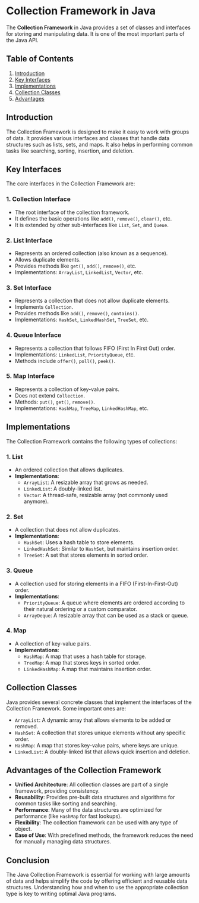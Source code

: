 

# Collection Framework in Java

The **Collection Framework** in Java provides a set of classes and interfaces for storing and manipulating data. It is one of the most important parts of the Java API.

## Table of Contents
1. [Introduction](#introduction)
2. [Key Interfaces](#key-interfaces)
3. [Implementations](#implementations)
4. [Collection Classes](#collection-classes)
5. [Advantages](#advantages)

## Introduction
The Collection Framework is designed to make it easy to work with groups of data. It provides various interfaces and classes that handle data structures such as lists, sets, and maps. It also helps in performing common tasks like searching, sorting, insertion, and deletion.

## Key Interfaces
The core interfaces in the Collection Framework are:

### 1. **Collection Interface**
   - The root interface of the collection framework.
   - It defines the basic operations like `add()`, `remove()`, `clear()`, etc.
   - It is extended by other sub-interfaces like `List`, `Set`, and `Queue`.

### 2. **List Interface**
   - Represents an ordered collection (also known as a sequence).
   - Allows duplicate elements.
   - Provides methods like `get()`, `add()`, `remove()`, etc.
   - Implementations: `ArrayList`, `LinkedList`, `Vector`, etc.

### 3. **Set Interface**
   - Represents a collection that does not allow duplicate elements.
   - Implements `Collection`.
   - Provides methods like `add()`, `remove()`, `contains()`.
   - Implementations: `HashSet`, `LinkedHashSet`, `TreeSet`, etc.

### 4. **Queue Interface**
   - Represents a collection that follows FIFO (First In First Out) order.
   - Implementations: `LinkedList`, `PriorityQueue`, etc.
   - Methods include `offer()`, `poll()`, `peek()`.

### 5. **Map Interface**
   - Represents a collection of key-value pairs.
   - Does not extend `Collection`.
   - Methods: `put()`, `get()`, `remove()`.
   - Implementations: `HashMap`, `TreeMap`, `LinkedHashMap`, etc.

## Implementations
The Collection Framework contains the following types of collections:

### 1. **List**
   - An ordered collection that allows duplicates.
   - **Implementations**:
     - `ArrayList`: A resizable array that grows as needed.
     - `LinkedList`: A doubly-linked list.
     - `Vector`: A thread-safe, resizable array (not commonly used anymore).

### 2. **Set**
   - A collection that does not allow duplicates.
   - **Implementations**:
     - `HashSet`: Uses a hash table to store elements.
     - `LinkedHashSet`: Similar to `HashSet`, but maintains insertion order.
     - `TreeSet`: A set that stores elements in sorted order.

### 3. **Queue**
   - A collection used for storing elements in a FIFO (First-In-First-Out) order.
   - **Implementations**:
     - `PriorityQueue`: A queue where elements are ordered according to their natural ordering or a custom comparator.
     - `ArrayDeque`: A resizable array that can be used as a stack or queue.

### 4. **Map**
   - A collection of key-value pairs.
   - **Implementations**:
     - `HashMap`: A map that uses a hash table for storage.
     - `TreeMap`: A map that stores keys in sorted order.
     - `LinkedHashMap`: A map that maintains insertion order.

## Collection Classes

Java provides several concrete classes that implement the interfaces of the Collection Framework. Some important ones are:

- `ArrayList`: A dynamic array that allows elements to be added or removed.
- `HashSet`: A collection that stores unique elements without any specific order.
- `HashMap`: A map that stores key-value pairs, where keys are unique.
- `LinkedList`: A doubly-linked list that allows quick insertion and deletion.

## Advantages of the Collection Framework
- **Unified Architecture**: All collection classes are part of a single framework, providing consistency.
- **Reusability**: Provides pre-built data structures and algorithms for common tasks like sorting and searching.
- **Performance**: Many of the data structures are optimized for performance (like `HashMap` for fast lookups).
- **Flexibility**: The collection framework can be used with any type of object.
- **Ease of Use**: With predefined methods, the framework reduces the need for manually managing data structures.

## Conclusion
The Java Collection Framework is essential for working with large amounts of data and helps simplify the code by offering efficient and reusable data structures. Understanding how and when to use the appropriate collection type is key to writing optimal Java programs.
